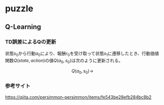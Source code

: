 # puzzle
## Q-Learning
### TD誤差によるQの更新
状態$s_0$から行動$a_0$により、報酬$r_0$を受け取って状態$s_1$に遷移したとき、行動価値関数$Q(state, action)$の値$Q(a_0, s_0)$は次のように更新される。
```math
Q(a_0, s_0) \rightarrow 
```

### 参考サイト
https://qiita.com/persimmon-persimmon/items/fe543be28efb284bc8b2